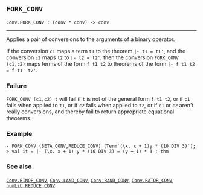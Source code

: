 ## `FORK_CONV`

``` hol4
Conv.FORK_CONV : (conv * conv) -> conv
```

------------------------------------------------------------------------

Applies a pair of conversions to the arguments of a binary operator.

If the conversion `c1` maps a term `t1` to the theorem `|- t1 = t1'`,
and the conversion `c2` maps `t2` to `|- t2 = t2'`, then the conversion
`FORK_CONV (c1,c2)` maps terms of the form `f t1 t2` to theorems of the
form `|- f t1 t2 = f t1' t2'`.

### Failure

`FORK_CONV (c1,c2) t` will fail if `t` is not of the general form
`f t1 t2`, or if `c1` fails when applied to `t1`, or if `c2` fails when
applied to `t2`, or if `c1` or `c2` aren't really conversions, and
thereby fail to return appropriate equational theorems.

### Example

``` hol4
- FORK_CONV (BETA_CONV,REDUCE_CONV) (Term`(\x. x + 1)y * (10 DIV 3)`);
> val it = |- (\x. x + 1) y * (10 DIV 3) = (y + 1) * 3 : thm
```

### See also

[`Conv.BINOP_CONV`](#Conv.BINOP_CONV),
[`Conv.LAND_CONV`](#Conv.LAND_CONV),
[`Conv.RAND_CONV`](#Conv.RAND_CONV),
[`Conv.RATOR_CONV`](#Conv.RATOR_CONV),
[`numLib.REDUCE_CONV`](#numLib.REDUCE_CONV)
